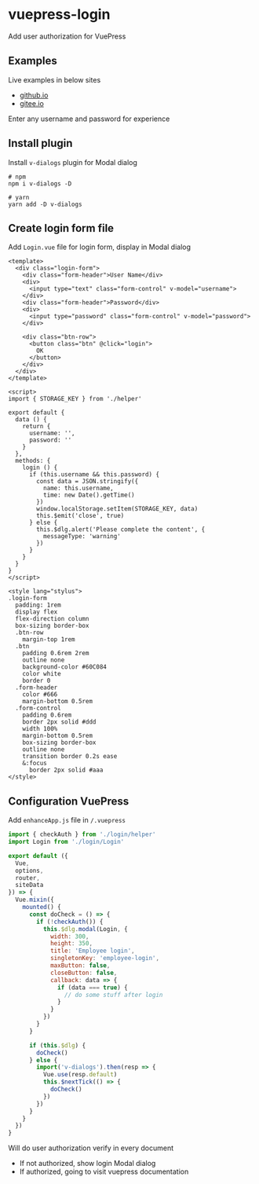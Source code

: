 # vuepress-login

Add user authorization for VuePress

<template>
<button type="button" @click="clear">Clear login status</button>
</template>

## Examples

Live examples in below sites

- [github.io](https://terryz.github.io/vuepress-login)
- [gitee.io](https://terryz.gitee.io/vuepress-login)

Enter any username and password for experience

## Install plugin

Install `v-dialogs` plugin for Modal dialog

```
# npm
npm i v-dialogs -D

# yarn
yarn add -D v-dialogs
```

## Create login form file

Add `Login.vue` file for login form, display in Modal dialog

```vue
<template>
  <div class="login-form">
    <div class="form-header">User Name</div>
    <div>
      <input type="text" class="form-control" v-model="username">
    </div>
    <div class="form-header">Password</div>
    <div>
      <input type="password" class="form-control" v-model="password">
    </div>

    <div class="btn-row">
      <button class="btn" @click="login">
        OK
      </button>
    </div>
  </div>
</template>

<script>
import { STORAGE_KEY } from './helper'

export default {
  data () {
    return {
      username: '',
      password: ''
    }
  },
  methods: {
    login () {
      if (this.username && this.password) {
        const data = JSON.stringify({
          name: this.username,
          time: new Date().getTime()
        })
        window.localStorage.setItem(STORAGE_KEY, data)
        this.$emit('close', true)
      } else {
        this.$dlg.alert('Please complete the content', {
          messageType: 'warning'
        })
      }
    }
  }
}
</script>

<style lang="stylus">
.login-form
  padding: 1rem
  display flex
  flex-direction column
  box-sizing border-box
  .btn-row
    margin-top 1rem
  .btn
    padding 0.6rem 2rem
    outline none
    background-color #60C084
    color white
    border 0
  .form-header
    color #666
    margin-bottom 0.5rem
  .form-control
    padding 0.6rem
    border 2px solid #ddd
    width 100%
    margin-bottom 0.5rem
    box-sizing border-box
    outline none
    transition border 0.2s ease
    &:focus
      border 2px solid #aaa
</style>
```

## Configuration VuePress

Add `enhanceApp.js` file in `/.vuepress`

```js
import { checkAuth } from './login/helper'
import Login from './login/Login'

export default ({
  Vue,
  options,
  router,
  siteData
}) => {
  Vue.mixin({
    mounted() {
      const doCheck = () => {
        if (!checkAuth()) {
          this.$dlg.modal(Login, {
            width: 300,
            height: 350,
            title: 'Employee login',
            singletonKey: 'employee-login',
            maxButton: false,
            closeButton: false,
            callback: data => {
              if (data === true) {
                // do some stuff after login
              }
            }
          })
        }
      }

      if (this.$dlg) {
        doCheck()
      } else {
        import('v-dialogs').then(resp => {
          Vue.use(resp.default)
          this.$nextTick(() => {
            doCheck()
          })
        })
      }
    }
  })
}
```
Will do user authorization verify in every document

- If not authorized, show login Modal dialog
- If authorized, going to visit vuepress documentation

<script>
export default {
  methods: {
    clear () {
      window.localStorage.clear()
      alert('User login status has been cleared!');
    }
  }
}
</script>